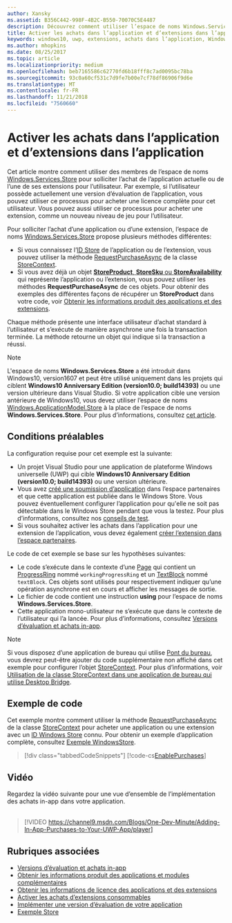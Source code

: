 ```yaml
---
author: Xansky
ms.assetid: B356C442-998F-4B2C-B550-70070C5E4487
description: Découvrez comment utiliser l’espace de noms Windows.Services.Store pour acheter une application ou l’une de ses extensions.
title: Activer les achats dans l’application et d’extensions dans l’application
keywords: windows10, uwp, extensions, achats dans l’application, Windows.Services.Store
ms.author: mhopkins
ms.date: 08/25/2017
ms.topic: article
ms.localizationpriority: medium
ms.openlocfilehash: beb7165586c62770fd6b18fff8c7ad0095bc78ba
ms.sourcegitcommit: 93c0a60cf531c7d9fe7b00e7cf78df86906f9d6e
ms.translationtype: MT
ms.contentlocale: fr-FR
ms.lasthandoff: 11/21/2018
ms.locfileid: "7560660"
---
```

# <a name="enable-in-app-purchases-of-apps-and-add-ons"></a>Activer les achats dans l’application et d’extensions dans l’application

Cet article montre comment utiliser des membres de l’espace de noms [Windows.Services.Store](https://msdn.microsoft.com/library/windows/apps/windows.services.store.aspx) pour solliciter l’achat de l’application actuelle ou de l’une de ses extensions pour l’utilisateur. Par exemple, si l’utilisateur possède actuellement une version d’évaluation de l’application, vous pouvez utiliser ce processus pour acheter une licence complète pour cet utilisateur. Vous pouvez aussi utiliser ce processus pour acheter une extension, comme un nouveau niveau de jeu pour l’utilisateur.

Pour solliciter l’achat d’une application ou d’une extension, l’espace de noms [Windows.Services.Store](https://msdn.microsoft.com/library/windows/apps/windows.services.store.aspx) propose plusieurs méthodes différentes:
* Si vous connaissez l’[ID Store](in-app-purchases-and-trials.md#store_ids) de l’application ou de l’extension, vous pouvez utiliser la méthode [RequestPurchaseAsync](https://docs.microsoft.com/uwp/api/windows.services.store.storecontext.requestpurchaseasync) de la classe [StoreContext](https://msdn.microsoft.com/library/windows/apps/windows.services.store.storecontext.aspx).
* Si vous avez déjà un objet [**StoreProduct**, **StoreSku** ou **StoreAvailability**](in-app-purchases-and-trials.md#products-skus) qui représente l’application ou l’extension, vous pouvez utiliser les méthodes **RequestPurchaseAsync** de ces objets. Pour obtenir des exemples des différentes façons de récupérer un **StoreProduct** dans votre code, voir [Obtenir les informations produit des applications et des extensions](get-product-info-for-apps-and-add-ons.md).

Chaque méthode présente une interface utilisateur d’achat standard à l’utilisateur et s’exécute de manière asynchrone une fois la transaction terminée. La méthode retourne un objet qui indique si la transaction a réussi.

> [!NOTE]
> L'espace de noms **Windows.Services.Store** a été introduit dans Windows10, version1607 et peut être utilisé uniquement dans les projets qui ciblent **Windows10 Anniversary Edition (version10.0; build14393)** ou une version ultérieure dans Visual Studio. Si votre application cible une version antérieure de Windows10, vous devez utiliser l’espace de noms [Windows.ApplicationModel.Store](https://msdn.microsoft.com/library/windows/apps/windows.applicationmodel.store.aspx) à la place de l’espace de noms **Windows.Services.Store**. Pour plus d’informations, consultez [cet article](in-app-purchases-and-trials-using-the-windows-applicationmodel-store-namespace.md).

## <a name="prerequisites"></a>Conditions préalables

La configuration requise pour cet exemple est la suivante:
* Un projet Visual Studio pour une application de plateforme Windows universelle (UWP) qui cible **Windows10 Anniversary Edition (version10.0; build14393)** ou une version ultérieure.
* Vous avez [créé une soumission d’application](https://msdn.microsoft.com/windows/uwp/publish/app-submissions) dans l’espace partenaires et que cette application est publiée dans le Windows Store. Vous pouvez éventuellement configurer l’application pour qu'elle ne soit pas détectable dans le Windows Store pendant que vous la testez. Pour plus d’informations, consultez nos [conseils de test](in-app-purchases-and-trials.md#testing).
* Si vous souhaitez activer les achats dans l’application pour une extension de l’application, vous devez également [créer l’extension dans l’espace partenaires](../publish/add-on-submissions.md).

Le code de cet exemple se base sur les hypothèses suivantes:
* Le code s’exécute dans le contexte d’une [Page](https://msdn.microsoft.com/library/windows/apps/windows.ui.xaml.controls.page.aspx) qui contient un [ProgressRing](https://msdn.microsoft.com/library/windows/apps/windows.ui.xaml.controls.progressring.aspx) nommé ```workingProgressRing``` et un [TextBlock](https://msdn.microsoft.com/library/windows/apps/windows.ui.xaml.controls.textblock.aspx) nommé ```textBlock```. Ces objets sont utilisés pour respectivement indiquer qu’une opération asynchrone est en cours et afficher les messages de sortie.
* Le fichier de code contient une instruction **using** pour l’espace de noms **Windows.Services.Store**.
* Cette application mono-utilisateur ne s’exécute que dans le contexte de l’utilisateur qui l’a lancée. Pour plus d’informations, consultez [Versions d’évaluation et achats in-app](in-app-purchases-and-trials.md#api_intro).

> [!NOTE]
> Si vous disposez d’une application de bureau qui utilise [Pont du bureau](https://developer.microsoft.com/windows/bridges/desktop), vous devrez peut-être ajouter du code supplémentaire non affiché dans cet exemple pour configurer l’objet  [StoreContext](https://msdn.microsoft.com/library/windows/apps/windows.services.store.storecontext.aspx). Pour plus d’informations, voir [Utilisation de la classe StoreContext dans une application de bureau qui utilise Desktop Bridge](in-app-purchases-and-trials.md#desktop).

## <a name="code-example"></a>Exemple de code

Cet exemple montre comment utiliser la méthode [RequestPurchaseAsync](https://docs.microsoft.com/uwp/api/windows.services.store.storecontext.requestpurchaseasync) de la classe [StoreContext](https://msdn.microsoft.com/library/windows/apps/windows.services.store.storecontext.aspx) pour acheter une application ou une extension avec un [ID Windows Store](in-app-purchases-and-trials.md#store-ids) connu. Pour obtenir un exemple d’application complète, consultez [Exemple WindowsStore](https://github.com/Microsoft/Windows-universal-samples/tree/master/Samples/Store).

> [!div class="tabbedCodeSnippets"]
[!code-cs[EnablePurchases](./code/InAppPurchasesAndLicenses_RS1/cs/PurchaseAddOnPage.xaml.cs#PurchaseAddOn)]

## <a name="video"></a>Vidéo

Regardez la vidéo suivante pour une vue d’ensemble de l’implémentation des achats in-app dans votre application.
<br/>
<br/>
> [!VIDEO https://channel9.msdn.com/Blogs/One-Dev-Minute/Adding-In-App-Purchases-to-Your-UWP-App/player]

## <a name="related-topics"></a>Rubriques associées

* [Versions d’évaluation et achats in-app](in-app-purchases-and-trials.md)
* [Obtenir les informations produit des applications et modules complémentaires](get-product-info-for-apps-and-add-ons.md)
* [Obtenir les informations de licence des applications et des extensions](get-license-info-for-apps-and-add-ons.md)
* [Activer les achats d’extensions consommables](enable-consumable-add-on-purchases.md)
* [Implémenter une version d’évaluation de votre application](implement-a-trial-version-of-your-app.md)
* [Exemple Store](https://github.com/Microsoft/Windows-universal-samples/tree/master/Samples/Store)
